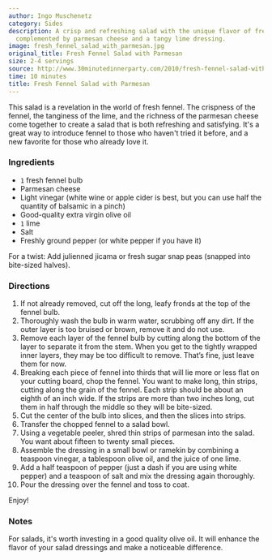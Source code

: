 ```yaml
---
author: Ingo Muschenetz
category: Sides
description: A crisp and refreshing salad with the unique flavor of fresh fennel,
  complemented by parmesan cheese and a tangy lime dressing.
image: fresh_fennel_salad_with_parmesan.jpg
original_title: Fresh Fennel Salad with Parmesan
size: 2-4 servings
source: http://www.30minutedinnerparty.com/2010/fresh-fennel-salad-with-parmesan-recipe
time: 10 minutes
title: Fresh Fennel Salad with Parmesan
---
```

This salad is a revelation in the world of fresh fennel. The crispness of the fennel, the tanginess of the lime, and the richness of the parmesan cheese come together to create a salad that is both refreshing and satisfying. It's a great way to introduce fennel to those who haven't tried it before, and a new favorite for those who already love it.

### Ingredients

* `1` fresh fennel bulb
* Parmesan cheese
* Light vinegar (white wine or apple cider is best, but you can use half the quantity of balsamic in a pinch)
* Good-quality extra virgin olive oil
* `1` lime
* Salt
* Freshly ground pepper (or white pepper if you have it)

For a twist: Add julienned jicama or fresh sugar snap peas (snapped into bite-sized halves).

### Directions

1. If not already removed, cut off the long, leafy fronds at the top of the fennel bulb.
2. Thoroughly wash the bulb in warm water, scrubbing off any dirt. If the outer layer is too bruised or brown, remove it and do not use.
3. Remove each layer of the fennel bulb by cutting along the bottom of the layer to separate it from the stem. When you get to the tightly wrapped inner layers, they may be too difficult to remove. That’s fine, just leave them for now.
4. Breaking each piece of fennel into thirds that will lie more or less flat on your cutting board, chop the fennel. You want to make long, thin strips, cutting along the grain of the fennel. Each strip should be about an eighth of an inch wide. If the strips are more than two inches long, cut them in half through the middle so they will be bite-sized.
5. Cut the center of the bulb into slices, and then the slices into strips.
6. Transfer the chopped fennel to a salad bowl.
7. Using a vegetable peeler, shred thin strips of parmesan into the salad. You want about fifteen to twenty small pieces.
8. Assemble the dressing in a small bowl or ramekin by combining a teaspoon vinegar, a tablespoon olive oil, and the juice of one lime.
9. Add a half teaspoon of pepper (just a dash if you are using white pepper) and a teaspoon of salt and mix the dressing again thoroughly.
10. Pour the dressing over the fennel and toss to coat.

Enjoy!

### Notes

For salads, it's worth investing in a good quality olive oil. It will enhance the flavor of your salad dressings and make a noticeable difference.